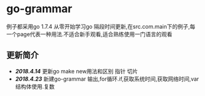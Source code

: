 # go-grammar
例子都采用go 1.7.4
从零开始学习go 隔段时间更新,在src.com.main下的例子,每一个page代表一种用法.不适合新手观看,适合熟练使用一门语言的观看
## 更新简介
* **_2018.4.14_** 更新go make new用法和区别 指针 切片
* **_2018.4.23_** 新建go-grammar 输出,for循环.if,获取系统时间,获取网络时间,var 结构体使用.复数
